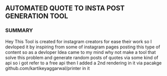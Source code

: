 ## AUTOMATED QUOTE TO INSTA POST GENERATION TOOL
### SUMMARY
Hey This Tool is created for instagram creators for ease their work so I devloped it by inspiring from some of instagram pages posting this type of content so as a devloper Idea came to my mind why not make a tool that solve this problem and generate random posts of quotes via some kind of api so i got refer to a free api then I added a 2nd rendering in it via pacakge github.com/kartikeyaggarwal/printer in it 
